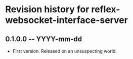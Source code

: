 # Revision history for reflex-websocket-interface-server

## 0.1.0.0  -- YYYY-mm-dd

* First version. Released on an unsuspecting world.
